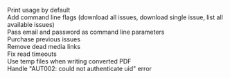 Print usage by default  
Add command line flags (download all issues, download single issue, list all available issues)  
Pass email and password as command line parameters  
Purchase previous issues  
Remove dead media links  
Fix read timeouts  
Use temp files when writing converted PDF  
Handle "AUT002: could not authenticate uid" error